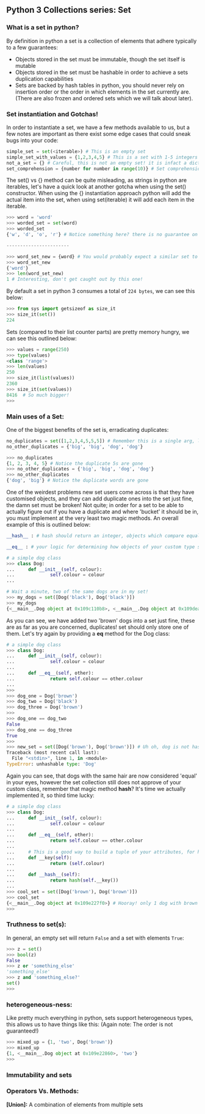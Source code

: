 ## Python 3 Collections series: Set

### What is a set in python?

By definition in python a set is a collection of elements that adhere typically to a few guarantees:

- Objects stored in the set must be immutable, though the set itself is mutable
- Objects stored in the set must be hashable in order to achieve a sets duplication capabilities
- Sets are backed by hash tables in python, you should never rely on insertion order or the order in which elements in the set currently are. (There are also frozen and ordered sets which we will talk about later).


### Set instantiation and Gotchas!
In order to instantiate a set, we have a few methods available to us, but a few notes are important as there exist some edge cases that could sneak bugs into your code:

```python
simple_set = set(<iterable>) # This is an empty set
simple_set_with_values = {1,2,3,4,5} # This is a set with 1-5 integers
not_a_set = {} # Careful, this is not an empty set! it is infact a dictionary
set_comprehension = {number for number in range(10)} # Set comprehension
```

The set() vs {} method can be quite misleading, as strings in python are iterables, let's have a quick look at another gotcha when using the set() constructor.  When using the {} instantiation approach python will add the actual item into the set, when using set(iterable) it will add each item in the iterable.

```python
>>> word = 'word'
>>> worded_set = set(word)
>>> worded_set
{'w', 'd', 'o', 'r'} # Notice something here? there is no guarantee on the order of the elements!

-----------------------

>>> word_set_new = {word} # You would probably expect a similar set to the above?
>>> word_set_new
{'word'}
>>> len(word_set_new)
1 # Interesting, don't get caught out by this one!
```

By default a set in python 3 consumes a total of `224 bytes`, we can see this below:

```python
>>> from sys import getsizeof as size_it
>>> size_it(set())
224
```

Sets (compared to their list counter parts) are pretty memory hungry, we can see this outlined below:

```python
>>> values = range(250)
>>> type(values)
<class 'range'>
>>> len(values)
250
>>> size_it(list(values))
2360
>>> size_it(set(values))
8416  # So much bigger!
>>>
```


### Main uses of a Set:

One of the biggest benefits of the set is, erradicating duplicates:

```python
no_duplicates = set([1,2,3,4,5,5,5]) # Remember this is a single arg, list
no_other_duplicates = {'big', 'big', 'dog', 'dog'}

>>> no_duplicates
{1, 2, 3, 4, 5} # Notice the duplicate 5s are gone
>>> no_other_duplicates = {'big', 'big', 'dog', 'dog'}
>>> no_other_duplicates
{'dog', 'big'} # Notice the duplicate words are gone
```

One of the weirdest problems new set users come across is that they have customised objects, and they can add duplicate ones into the set just fine, the damn set must be broken!  Not quite; in order for a set to be able to actually figure out if you have a duplicate and where 'bucket' it should be in, you must implement at the very least two magic methods.  An overall example of this is outlined below:

```python
__hash__ : # hash should return an integer, objects which compare equal should have the same hash value.  If your class does not define a __eq__ it should NOT define a hash.

__eq__ : # your logic for determining how objects of your custom type should be considered 'equal'.  Python 3 is smart enough to provide a __ne__ for you, python 2 does not.

# a simple dog class
>>> class Dog:
...     def __init__(self, colour):
...             self.colour = colour
...

# Wait a minute, two of the same dogs are in my set!
>>> my_dogs = set([Dog('black'), Dog('black')])
>>> my_dogs
{<__main__.Dog object at 0x109c110b8>, <__main__.Dog object at 0x109deaeb8>}
```

As you can see, we have added two 'brown' dogs into a set just fine, these are as far as you are concerned, duplicates! set should only store one of them.  Let's try again by providing a __eq__ method for the Dog class:

```python
# a simple dog class
>>> class Dog:
...     def __init__(self, colour):
...             self.colour = colour
...
...     def __eq__(self, other):
...             return self.colour == other.colour
...
>>>
>>> dog_one = Dog('brown')
>>> dog_two = Dog('black')
>>> dog_three = Dog('brown')
>>>
>>> dog_one == dog_two
False
>>> dog_one == dog_three
True
>>>
>>> new_set = set([Dog('brown'), Dog('brown')]) # Uh oh, dog is not hashable!
Traceback (most recent call last):
  File "<stdin>", line 1, in <module>
TypeError: unhashable type: 'Dog'
```

Again you can see, that dogs with the same hair are now considered 'equal' in your eyes, however the set collection still does not approve of your custom class, remember that magic method __hash__?  It's time we actually implemented it, so third time lucky:

```python
# a simple dog class
>>> class Dog:
...     def __init__(self, colour):
...             self.colour = colour
...
...     def __eq__(self, other):
...             return self.colour == other.colour
...		
...		# This is a good way to build a tuple of your attributes, for hashing
...     def __key(self):
...             return (self.colour)
...
...     def __hash__(self):
...             return hash(self.__key())
...
>>> cool_set = set([Dog('brown'), Dog('brown')])
>>> cool_set
{<__main__.Dog object at 0x109e227f0>} # Hooray! only 1 dog with brown hair is allowed in the set
>>>
```

### Truthness to set(s):
In general, an empty set will return `False` and a set with elements `True`:

```python
>>> z = set()
>>> bool(z)
False
>>> z or 'something_else'
'something_else'
>>> z and 'something_else?'
set()
>>>
```

### heterogeneous-ness:
Like pretty much everything in python, sets support heterogeneous types, this allows us to have things like this: (Again note: The order is not guaranteed!)

```python
>>> mixed_up = {1, 'two', Dog('brown')}
>>> mixed_up
{1, <__main__.Dog object at 0x109e22860>, 'two'}
>>>
```

### Immutability and sets



### Operators Vs. Methods:

**[Union]:** A combination of elements from multiple sets
